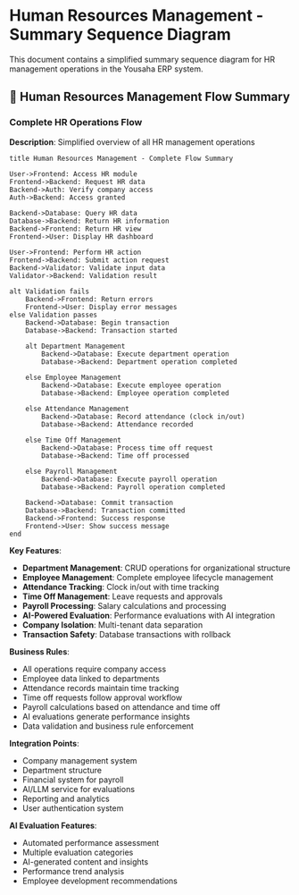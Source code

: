 # Human Resources Management - Summary Sequence Diagram

This document contains a simplified summary sequence diagram for HR management operations in the Yousaha ERP system.

## 👥 Human Resources Management Flow Summary

### Complete HR Operations Flow
**Description**: Simplified overview of all HR management operations

```sequence
title Human Resources Management - Complete Flow Summary

User->Frontend: Access HR module
Frontend->Backend: Request HR data
Backend->Auth: Verify company access
Auth->Backend: Access granted

Backend->Database: Query HR data
Database->Backend: Return HR information
Backend->Frontend: Return HR view
Frontend->User: Display HR dashboard

User->Frontend: Perform HR action
Frontend->Backend: Submit action request
Backend->Validator: Validate input data
Validator->Backend: Validation result

alt Validation fails
    Backend->Frontend: Return errors
    Frontend->User: Display error messages
else Validation passes
    Backend->Database: Begin transaction
    Database->Backend: Transaction started
    
    alt Department Management
        Backend->Database: Execute department operation
        Database->Backend: Department operation completed
        
    else Employee Management
        Backend->Database: Execute employee operation
        Database->Backend: Employee operation completed
        
    else Attendance Management
        Backend->Database: Record attendance (clock in/out)
        Database->Backend: Attendance recorded
        
    else Time Off Management
        Backend->Database: Process time off request
        Database->Backend: Time off processed
        
    else Payroll Management
        Backend->Database: Execute payroll operation
        Database->Backend: Payroll operation completed
    
    Backend->Database: Commit transaction
    Database->Backend: Transaction committed
    Backend->Frontend: Success response
    Frontend->User: Show success message
end
```

**Key Features**:
- **Department Management**: CRUD operations for organizational structure
- **Employee Management**: Complete employee lifecycle management
- **Attendance Tracking**: Clock in/out with time tracking
- **Time Off Management**: Leave requests and approvals
- **Payroll Processing**: Salary calculations and processing
- **AI-Powered Evaluation**: Performance evaluations with AI integration
- **Company Isolation**: Multi-tenant data separation
- **Transaction Safety**: Database transactions with rollback

**Business Rules**:
- All operations require company access
- Employee data linked to departments
- Attendance records maintain time tracking
- Time off requests follow approval workflow
- Payroll calculations based on attendance and time off
- AI evaluations generate performance insights
- Data validation and business rule enforcement

**Integration Points**:
- Company management system
- Department structure
- Financial system for payroll
- AI/LLM service for evaluations
- Reporting and analytics
- User authentication system

**AI Evaluation Features**:
- Automated performance assessment
- Multiple evaluation categories
- AI-generated content and insights
- Performance trend analysis
- Employee development recommendations
